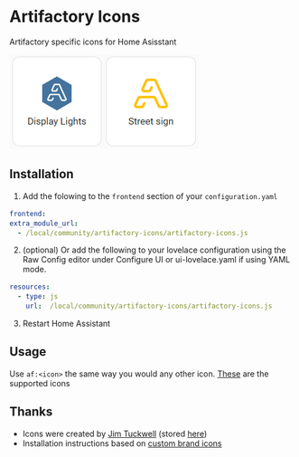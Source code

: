 # Artifactory Icons

Artifactory specific icons for Home Asisstant

![Two variants of the Artifactory logo being used in a Home Assistant dashboard](usage.png)

## Installation

 1. Add the folowing to the `frontend` section of your `configuration.yaml`

  ```yaml
frontend:
  extra_module_url:
    - /local/community/artifactory-icons/artifactory-icons.js
```
2. (optional) Or add the following to your lovelace configuration using the Raw Config editor under Configure UI or ui-lovelace.yaml if using YAML mode.

```yaml
resources:
  - type: js
    url:  /local/community/artifactory-icons/artifactory-icons.js
```

3. Restart Home Assistant

## Usage

Use `af:<icon>` the same way you would any other icon. [These](https://github.com/Perth-Artifactory/artifactory-icons/tree/main/svg) are the supported icons

## Thanks

* Icons were created by [Jim Tuckwell](https://www.instagram.com/jimandtonic__) (stored [here](https://github.com/perth-artifactory/branding))
* Installation instructions based on [custom brand icons](https://github.com/elax46/custom-brand-icons)